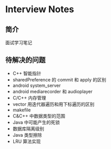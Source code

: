 # Interview Notes
## 简介
面试学习笔记

## 待解决的问题
* C++ 智能指针
* sharedPreference 的 commit 和 apply 的区别
* android system_server
* android mediarecorder 和 audioplayer
* C/C++ 内存管理
* vector 用迭代器遍历和用下标遍历的区别
* makefile
* C&C++ 中数据类型的范围
* Java 中可能产生的死锁
* 数据库隔离级别
* Java 类型擦除
* LRU 算法实现